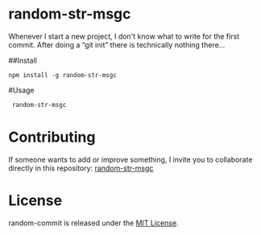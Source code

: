 # random-str-msgc

Whenever I start a new project, I don't know what to write for the first commit. After doing a “git init” there is technically nothing there...

##Install

```npm
npm install -g random-str-msgc
```

#Usage

```bash
 random-str-msgc
```

# Contributing

If someone wants to add or improve something, I invite you to collaborate directly in this repository: [random-str-msgc](https://www.npmjs.com/package/random-str-msgc)

# License

random-commit is released under the [MIT License](https://opensource.org/licenses/MIT).